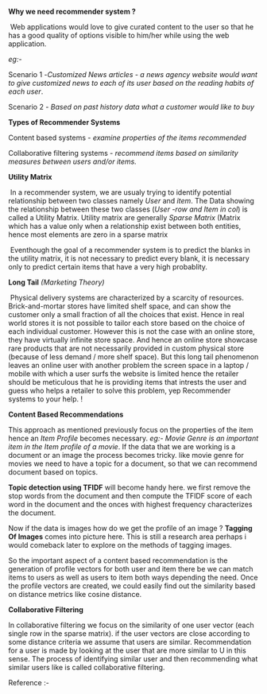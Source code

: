 **Why we need recommender system ?**

​	Web applications would love to give curated content to the user so that he has a good quality of options visible to him/her while using the web application. 

*eg:-* 

Scenario 1 -*Customized News articles - a news agency website would want to give customized news to each of its user based on the reading habits of each user*. 

Scenario 2 - *Based on past history data what a customer would like to buy*

**Types of Recommender Systems**

Content based systems - *examine properties of the items recommended*

Collaborative filtering systems - *recommend items based on similarity measures between users and/or items.*

**Utility Matrix**

​	In a recommender system, we are usualy trying to identify potential relationship between two classes namely  *User* and *item*. The Data showing the relationship between these two classes (*User -row and Item in col*)  is called a Utility Matrix. Utility matrix are generally *Sparse Matrix* (Matrix which has a value only when a relationship exist between both entities, hence most elements are zero in a sparse matrix

​	Eventhough the goal of a recommender system is to predict the blanks in the utility matrix,  it is not necessary to predict every blank, it is necessary only to predict certain items that have a very high probablity.

**Long Tail** *(Marketing Theory)*

​	Physical delivery systems are characterized by a scarcity of resources. Brick-and-mortar stores have limited shelf space, and can show the customer only a small fraction of all the choices that exist. Hence in real world stores it is not possible to tailor each store based on the choice of each individual customer. However this is not the case with an online store, they have virtually infinite store space. And hence an online store showcase rare products that are not necessarily provided in custom physical store (because of less demand / more shelf space). But this long tail phenomenon leaves an online user with another problem the screen space in a laptop / mobile with which a user surfs the website is limited hence the retailer should be meticulous that he is providing items that intrests the user and guess who helps a retailer to solve this problem, yep Recommender systems to your help. !

**Content Based Recommendations**

This approach as mentioned previously focus on the properties of the item hence an *Item Profile* becomes necessary. *eg:- Movie Genre is an important item in the Item profile of a movie*. If the data that we are working is a document or an image the process becomes tricky. like movie genre for movies we need to have a topic for a document, so that we can recommend document based on topics. 

**Topic detection using TFIDF**  will become handy here.  we first remove the stop words from the document and then compute the TFIDF score of each word in the document and the onces with highest frequency characterizes the document. 

Now if the data is images how do we get the profile of an image ? **Tagging Of Images** comes into picture here. This is still a research area perhaps i would comeback later to explore on the methods of tagging images.

So the important aspect of a content based recommendation is the generation of profile vectors for both user and item there be we can match items to users as well as users to item both ways depending the need. Once the profile vectors are created, we could easily find out the similarity based on  distance metrics like cosine distance.

**Collaborative Filtering**

In collaborative filtering  we focus on the similarity of one user vector (each single row in the sparse matrix). if the user vectors are close according to some distance criteria we assume that users are similar. Recommendation for a user is made by looking at the user that are more similar to U in this sense. The process of identifying similar user and then recommending what similar users like is called collaborative filtering.



Reference :- 

[Recommender systems]: http://infolab.stanford.edu/~ullman/mmds/ch9.pdf	"Recommender systems"
























